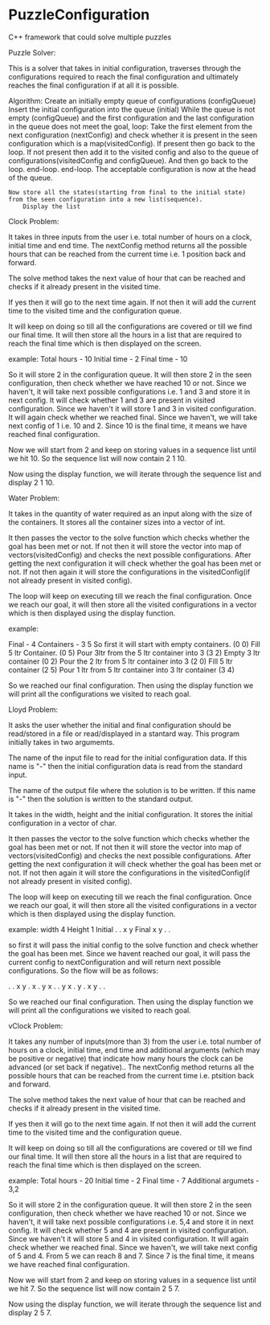 # PuzzleConfiguration
C++ framework that could solve multiple puzzles

Puzzle Solver:

This is a solver that takes in initial configuration, traverses through the configurations required to reach the final configuration and ultimately reaches the final configuration if at all it is possible.

Algorithm:
Create an initially empty queue of configurations (configQueue)
    Insert the initial configuration into the queue (initial)
    While
      the queue is not empty (configQueue) and
      the first configuration and the last configuration in the queue does not meet the goal,
    loop:
        Take the first element from the next configuration (nextConfig) and check whether it is present in the seen configuration which is a map(visitedConfig).
	If present then go back to the loop.
	If not present then add it to the visited config and also to the queue of configurations(visitedConfig and configQueue).
	And then go back to the loop.
        end-loop.
    end-loop.
    The acceptable configuration is now at the head of the queue.
	
	Now store all the states(starting from final to the initial state) from the seen configuration into a new list(sequence).
    	Display the list

Clock Problem:

It takes in three inputs from the user i.e. total number of hours on a clock, initial time and end time.
The nextConfig method returns all the possible hours that can be reached from the current time i.e. 1 position back and forward.

The solve method takes the next value of hour that can be reached and checks if it already present in the visited time.

If yes then it will go to the next time again.
If not then it will add the current time to the visited time and the configuration queue.

It will keep on doing so till all the configurations are covered or till we find our final time.
It will then store all the hours in a list that are required to reach the final time which is then displayed on the screen.

example:
Total hours - 10
Initial time - 2
Final time - 10

So it will store 2 in the configuration queue.
It will then store 2 in the seen configuration, then check whether we have reached 10 or not.
Since we haven't, it will take next possible configurations i.e. 1 and 3 and store it in next config. It will check whether 1 and 3 are present in visited configuration.
Since we haven't it will store 1 and 3 in visited configuration.
It will again check whether we reached final. Since we haven't, we will take next config of 1 i.e. 10 and 2.
Since 10 is the final time, it means we have reached final configuration.

Now we will start from 2 and keep on storing values in a sequence list until we hit 10.
So the sequence list will now contain 2 1 10.

Now using the display function, we will iterate through the sequence list and display 2 1 10.

Water Problem:

It takes in the quantity of water required as an input along with the size of the containers. It stores all the container sizes into a vector of int.

It then passes the vector to the solve function which checks whether the goal has been met or not. If not then it will store the vector into map of vectors(visitedConfig) and checks the next possible configurations. After getting the next configuration it will check whether the goal has been met or not. If not then again it will store the configurations in the visitedConfig(if not already present in visited config).

The loop will keep on executing till we reach the final configuration.
Once we reach our goal, it will then store all the visited configurations in a vector which is then displayed using the display function.

example:

Final - 4
Containers - 3 5
So first it will start with empty containers. (0 0)
Fill 5 ltr Container. (0 5)
Pour 3ltr from the 5 ltr container into 3 (3 2)
Empty 3 ltr container (0 2)
Pour the 2 ltr from 5 ltr container into 3 (2 0)
Fill 5 ltr container (2 5)
Pour 1 ltr from 5 ltr container into 3 ltr container (3 4)

So we reached our final configuration. Then using the display function we will print all the configurations we visited to reach goal.


Lloyd Problem:

It asks the user whether the initial and final configuration should be read/stored in a file or read/displayed in a stantard way.
This program initially takes in two argumemts.

The name of the input file to read for the initial configuration data. If this name is "-" then the initial configuration data is read from the standard input.

The name of the output file where the solution is to be written. If this name is "-" then the solution is written to the standard output.

It takes in the width, height and the initial configuration. It stores the initial configuration in a vector of char.

It then passes the vector to the solve function which checks whether the goal has been met or not. If not then it will store the vector into map of vectors(visitedConfig) and checks the next possible configurations. After getting the next configuration it will check whether the goal has been met or not. If not then again it will store the configurations in the visitedConfig(if not already present in visited config).

The loop will keep on executing till we reach the final configuration.
Once we reach our goal, it will then store all the visited configurations in a vector which is then displayed using the display function.

example:
width 4 Height 1
Initial  . . x y
Final    x y . .

so first it will pass the initial config to the solve function and check whether the goal has been met.
Since we havent reached our goal, it will pass the current config to nextConfiguration and will return next possible configurations.
So the flow will be as follows:

. . x y
. x . y
x . . y
x . y .
x y . .

So we reached our final configuration. Then using the display function we will print all the configurations we visited to reach goal.


vClock Problem:

It takes any number of inputs(more than 3) from the user i.e. total number of hours on a clock, initial time, end time and additional arguments (which may be positive or negative) that indicate how many hours the clock can be advanced (or set back if negative)..
The nextConfig method returns all the possible hours that can be reached from the current time i.e. ptsition back and forward.

The solve method takes the next value of hour that can be reached and checks if it already present in the visited time.

If yes then it will go to the next time again.
If not then it will add the current time to the visited time and the configuration queue.

It will keep on doing so till all the configurations are covered or till we find our final time.
It will then store all the hours in a list that are required to reach the final time which is then displayed on the screen.

example:
Total hours - 20
Initial time - 2
Final time - 7
Additional argumets - 3,2

So it will store 2 in the configuration queue.
It will then store 2 in the seen configuration, then check whether we have reached 10 or not.
Since we haven't, it will take next possible configurations i.e. 5,4 and store it in next config. It will check whether 5 and 4 are present in visited configuration.
Since we haven't it will store 5 and 4 in visited configuration.
It will again check whether we reached final. Since we haven't, we will take next config of 5 and 4.
From 5 we can reach 8 and 7.
Since 7 is the final time, it means we have reached final configuration.

Now we will start from 2 and keep on storing values in a sequence list until we hit 7.
So the sequence list will now contain 2 5 7.

Now using the display function, we will iterate through the sequence list and display 2 5 7.

